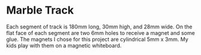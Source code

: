 # Marble Track

Each segment of track is 180mm long, 30mm high, and 28mm wide.  On the flat face of each segment are two 6mm holes to receive a magnet and some glue.  The magnets I chose for this project are cylindrical 5mm x 3mm.  My kids play with them on a magnetic whiteboard.
